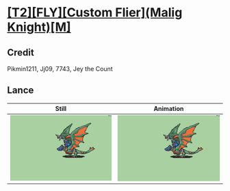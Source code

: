 # [\[T2\]\[FLY\]\[Custom Flier\]\(Malig Knight\)\[M\]](../)

## Credit

Pikmin1211, Jj09, 7743, Jey the Count
	
## Lance

| Still | Animation |
| :---: | :-------: |
| ![Lance still](./Lance_000.png) | ![Lance animation](./Lance.gif) |
